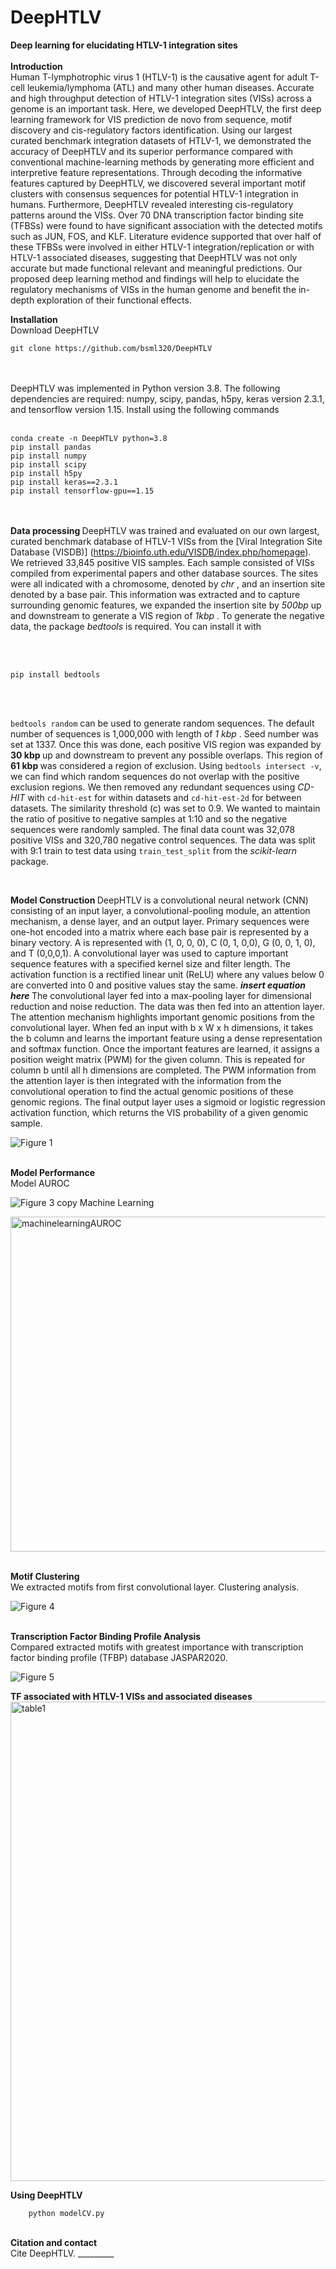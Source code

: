 # DeepHTLV
<b> Deep learning for elucidating HTLV-1 integration sites </b> <br>
<br>
<b> Introduction </b> <br>
Human T-lymphotrophic virus 1 (HTLV-1) is the causative agent for adult T-cell leukemia/lymphoma (ATL) and many other human diseases. Accurate and high throughput detection of HTLV-1 integration sites (VISs) across a genome is an important task. Here, we developed DeepHTLV, the first deep learning framework for VIS prediction de novo from sequence, motif discovery and cis-regulatory factors identification. Using our largest curated benchmark integration datasets of HTLV-1, we demonstrated the accuracy of DeepHTLV and its superior performance compared with conventional machine-learning methods by generating more efficient and interpretive feature representations. Through decoding the informative features captured by DeepHTLV, we discovered several important motif clusters with consensus sequences for potential HTLV-1 integration in humans. Furthermore, DeepHTLV revealed interesting cis-regulatory patterns around the VISs. Over 70 DNA transcription factor binding site (TFBSs) were found to have significant association with the detected motifs such as JUN, FOS, and KLF. Literature evidence supported that over half of these TFBSs were involved in either HTLV-1 integration/replication or with HTLV-1 associated diseases, suggesting that DeepHTLV was not only accurate but made functional relevant and meaningful predictions. Our proposed deep learning method and findings will help to elucidate the regulatory mechanisms of VISs in the human genome and benefit the in-depth exploration of their functional effects.
<p>
<b> Installation </b> <br>
Download DeepHTLV <br>
  
```
git clone https://github.com/bsml320/DeepHTLV
``` 
  
  <br><br>
DeepHTLV was implemented in Python version 3.8. The following dependencies are required: numpy, scipy, pandas, h5py, keras version 2.3.1, and tensorflow version 1.15. Install using the following commands <br><br>
  
  ```
 conda create -n DeepHTLV python=3.8
 pip install pandas
 pip install numpy
 pip install scipy
 pip install h5py
 pip install keras==2.3.1
 pip install tensorflow-gpu==1.15
  ``` 
  
  <br><br>
 <b> Data processing </b>
 DeepHTLV was trained and evaluated on our own largest, curated benchmark database of HTLV-1 VISs from the [Viral Integration Site Database (VISDB)] (https://bioinfo.uth.edu/VISDB/index.php/homepage). We retrieved 33,845 positive VIS samples. Each sample consisted of VISs compiled from experimental papers and other database sources. The sites were all indicated with a chromosome, denoted by <i> chr </i>, and an insertion site denoted by a base pair. This information was extracted and to capture surrounding genomic features, we expanded the insertion site by <i> 500bp </i> up and downstream to generate a VIS region of <i> 1kbp </i>. To generate the negative data, the package <i> bedtools </i> is required. You can install it with <p> <br><br>
  ```
  pip install bedtools
  ```
  
  <br><br>
  
  `bedtools random` can be used to generate random sequences. The default number of sequences is 1,000,000 with length of <i> 1 kbp </i>. Seed number was set at 1337. Once this was done, each positive VIS region was expanded by <b> 30 kbp </b> up and downstream to prevent any possible overlaps. This region of <b> 61 kbp </b> was considered a region of exclusion. Using `bedtools intersect -v`, we can find which random sequences do not overlap with the positive exclusion regions. We then removed any redundant sequences using <i> CD-HIT </i> with `cd-hit-est` for within datasets and `cd-hit-est-2d` for between datasets. The similarity threshold (c) was set to 0.9. We wanted to maintain the ratio of positive to negative samples at 1:10 and so the negative sequences were randomly sampled. The final data count was 32,078 positive VISs and 320,780 negative control sequences. The data was split with 9:1 train to test data using `train_test_split` from the <i> scikit-learn </i> package. <p>
<br>

<b> Model Construction </b>
    DeepHTLV is a convolutional neural network (CNN) consisting of an input layer, a convolutional-pooling module, an attention mechanism, a dense layer, and an output layer. Primary sequences were one-hot encoded into a matrix where each base pair is represented by a binary vectory. A is represented with (1, 0, 0, 0), C (0, 1, 0,0), G (0, 0, 1, 0), and T (0,0,0,1). A convolutional layer was used to capture important sequence features with a specified kernel size and filter length. The activation function is a rectified linear unit (ReLU) where any values below 0 are converted into 0 and positive values stay the same. <i> <b> insert equation here </b></i> The convolutional layer fed into a max-pooling layer for dimensional reduction and noise reduction. The data was then fed into an attention layer. The attention mechanism highlights important genomic positions from the convolutional layer. When fed an input with b x W x h dimensions, it takes the b column and learns the important feature using a dense representation and softmax function. Once the important features are learned, it assigns a position weight matrix (PWM) for the given column. This is repeated for column b until all h dimensions are completed. The PWM information from the attention layer is then integrated with the information from the convolutional operation to find the actual genomic positions of these genomic regions. The final output layer uses a sigmoid or logistic regression activation function, which returns the VIS probability of a given genomic sample. <p>
![Figure 1](https://user-images.githubusercontent.com/83188410/165390366-24cc4aa7-fcec-409c-9452-bce2a401d04a.jpg)
<br><br>

<b> Model Performance </b> <br>
Model AUROC <p>
![Figure 3 copy](https://user-images.githubusercontent.com/83188410/165392431-e5b046e1-6331-4a8a-86aa-a8b4ad2e55ca.jpg) 
Machine Learning <p>
<img width="536" alt="machinelearningAUROC" src="https://user-images.githubusercontent.com/83188410/165393167-c6dc89f9-6cdd-4103-8ee8-fe1ab28bb622.png">
<br><br>

  <b> Motif Clustering </b> <br>
  We extracted motifs from first convolutional layer. Clustering analysis. 
  <p>
    
![Figure 4](https://user-images.githubusercontent.com/83188410/165395791-5901338b-d2ae-4297-ba6d-f30131167e93.jpg)
    
<br>
<b> Transcription Factor Binding Profile Analysis </b> <br>
    Compared extracted motifs with greatest importance with transcription factor binding profile (TFBP) database JASPAR2020. <p>
      
![Figure 5](https://user-images.githubusercontent.com/83188410/165396375-611e3fce-86a2-4062-8ce7-742d80d21257.jpg)

<b> TF associated with HTLV-1 VISs and associated diseases </b> <br>
<img width="767" alt="table1" src="https://user-images.githubusercontent.com/83188410/165398110-0139fa65-72ab-45dc-a00d-439f845a44f9.png">

<b> Using DeepHTLV </b><br>
  ```
      python modelCV.py 
  ```
<br>
<b> Citation and contact </b><br>
     Cite DeepHTLV. _________ <br.
     For any questions please contact ____.
